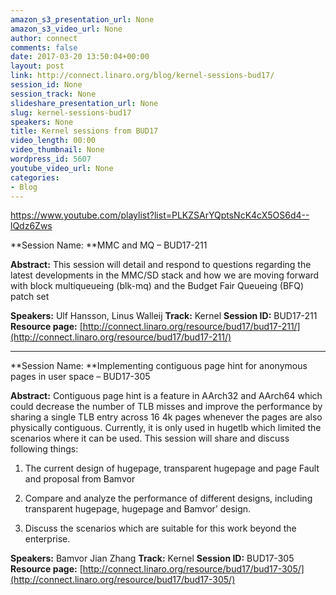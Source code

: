 ```yaml
---
amazon_s3_presentation_url: None
amazon_s3_video_url: None
author: connect
comments: false
date: 2017-03-20 13:50:04+00:00
layout: post
link: http://connect.linaro.org/blog/kernel-sessions-bud17/
session_id: None
session_track: None
slideshare_presentation_url: None
slug: kernel-sessions-bud17
speakers: None
title: Kernel sessions from BUD17
video_length: 00:00
video_thumbnail: None
wordpress_id: 5607
youtube_video_url: None
categories:
- Blog
---
```


https://www.youtube.com/playlist?list=PLKZSArYQptsNcK4cX5OS6d4--lQdz6Zws

**Session Name: **MMC and MQ – BUD17-211

**Abstract:**
This session will detail and respond to questions regarding the latest developments in the MMC/SD stack and how we are moving forward with block multiqueueing (blk-mq) and the Budget Fair Queueing (BFQ) patch set

**Speakers:** Ulf Hansson, Linus Walleij
**Track:** Kernel
**Session ID:** BUD17-211
**Resource page:** [http://connect.linaro.org/resource/bud17/bud17-211/](http://connect.linaro.org/resource/bud17/bud17-211/)



* * *



**Session Name: **Implementing contiguous page hint for anonymous pages in user space – BUD17-305

**Abstract:**
Contiguous page hint is a feature in AArch32 and AArch64 which could decrease the number of TLB misses and improve the performance by sharing a single TLB entry across 16 4k pages whenever the pages are also physically contiguous. Currently, it is only used in hugetlb which limited the scenarios where it can be used. This session will share and discuss following things:
1. The current design of hugepage, transparent hugepage and page
Fault and proposal from Bamvor

2. Compare and analyze the performance of different designs, including
transparent hugepage, hugepage and Bamvor’ design.

3. Discuss the scenarios which are suitable for this work beyond the
enterprise.

**Speakers:** Bamvor Jian Zhang
**Track:** Kernel
**Session ID:** BUD17-305
**Resource page:** [http://connect.linaro.org/resource/bud17/bud17-305/](http://connect.linaro.org/resource/bud17/bud17-305/)
